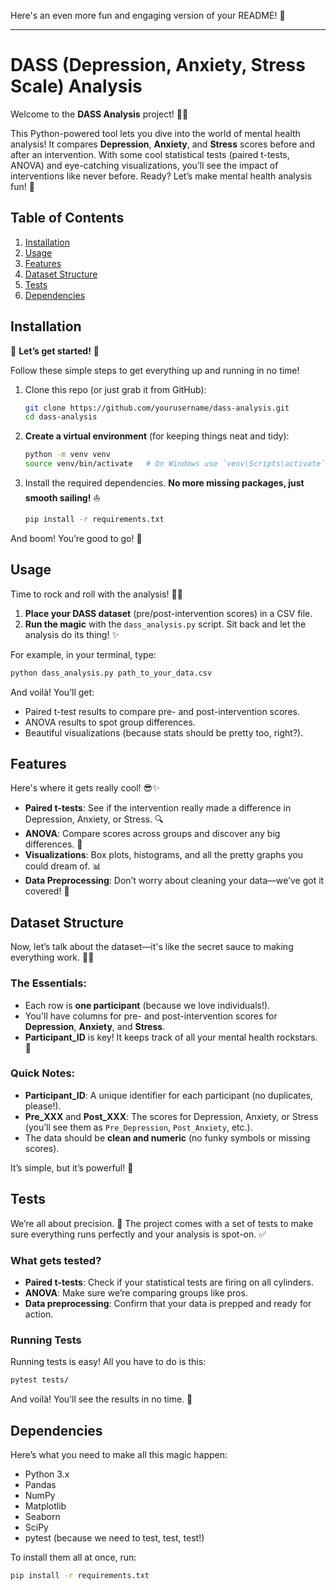 Here's an even more fun and engaging version of your README! 🎉

---

# DASS (Depression, Anxiety, Stress Scale) Analysis

Welcome to the **DASS Analysis** project! 🧠💡

This Python-powered tool lets you dive into the world of mental health analysis! It compares **Depression**, **Anxiety**, and **Stress** scores before and after an intervention. With some cool statistical tests (paired t-tests, ANOVA) and eye-catching visualizations, you’ll see the impact of interventions like never before. Ready? Let’s make mental health analysis fun! 🎉

## Table of Contents

1. [Installation](#installation)
2. [Usage](#usage)
3. [Features](#features)
4. [Dataset Structure](#dataset-structure)
5. [Tests](#tests)
6. [Dependencies](#dependencies)

## Installation

🎉 **Let’s get started!** 🎉

Follow these simple steps to get everything up and running in no time!

1. Clone this repo (or just grab it from GitHub):

   ```bash
   git clone https://github.com/yourusername/dass-analysis.git
   cd dass-analysis
   ```

2. **Create a virtual environment** (for keeping things neat and tidy):

   ```bash
   python -m venv venv
   source venv/bin/activate   # On Windows use `venv\Scripts\activate`
   ```

3. Install the required dependencies. **No more missing packages, just smooth sailing!** ⛵

   ```bash
   pip install -r requirements.txt
   ```

And boom! You’re good to go! 🚀

## Usage

Time to rock and roll with the analysis! 🕺💃

1. **Place your DASS dataset** (pre/post-intervention scores) in a CSV file.
2. **Run the magic** with the `dass_analysis.py` script. Sit back and let the analysis do its thing! ✨

For example, in your terminal, type:

```bash
python dass_analysis.py path_to_your_data.csv
```

And voilà! You’ll get:

* Paired t-test results to compare pre- and post-intervention scores.
* ANOVA results to spot group differences.
* Beautiful visualizations (because stats should be pretty too, right?).

## Features

Here's where it gets really cool! 😎✨

* **Paired t-tests**: See if the intervention really made a difference in Depression, Anxiety, or Stress. 🔍
* **ANOVA**: Compare scores across groups and discover any big differences. 👀
* **Visualizations**: Box plots, histograms, and all the pretty graphs you could dream of. 📊
* **Data Preprocessing**: Don’t worry about cleaning your data—we’ve got it covered! 🧹

## Dataset Structure

Now, let’s talk about the dataset—it's like the secret sauce to making everything work. 🥒🍔

### The Essentials:

* Each row is **one participant** (because we love individuals!).
* You'll have columns for pre- and post-intervention scores for **Depression**, **Anxiety**, and **Stress**.
* **Participant\_ID** is key! It keeps track of all your mental health rockstars. 🎸

### Quick Notes:

* **Participant\_ID**: A unique identifier for each participant (no duplicates, please!).
* **Pre\_XXX** and **Post\_XXX**: The scores for Depression, Anxiety, or Stress (you’ll see them as `Pre_Depression`, `Post_Anxiety`, etc.).
* The data should be **clean and numeric** (no funky symbols or missing scores).

It’s simple, but it’s powerful! 💪

## Tests

We’re all about precision. 🎯 The project comes with a set of tests to make sure everything runs perfectly and your analysis is spot-on. ✅

### What gets tested?

* **Paired t-tests**: Check if your statistical tests are firing on all cylinders.
* **ANOVA**: Make sure we’re comparing groups like pros.
* **Data preprocessing**: Confirm that your data is prepped and ready for action.

### Running Tests

Running tests is easy! All you have to do is this:

```bash
pytest tests/
```

And voilà! You’ll see the results in no time. 🏁

## Dependencies

Here’s what you need to make all this magic happen:

* Python 3.x
* Pandas
* NumPy
* Matplotlib
* Seaborn
* SciPy
* pytest (because we need to test, test, test!)

To install them all at once, run:

```bash
pip install -r requirements.txt
```
